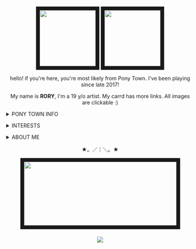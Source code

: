 <p align="center">
<a title="CHELSEA'S TOYHOUSE" href=https://toyhou.se/15550084.chelsea><img src="https://file.garden/Zdu77rwq23DtX9qX/pony-town-really%20weird%20cat-boop-blinking-padded-4x%20(2).gif" width="150" height="150" border="10"/ ></a>
<a title="SAWYER'S TOYHOUSE" href=https://toyhou.se/19381992.sawyer><img src="https://file.garden/Zdu77rwq23DtX9qX/pony-town-%F0%9F%8C%A0%20af_%20nojoki-boop-blinking-padded-toy104-4x.gif" width="150" height="150" border="10"/ ></a>
</p>
<p align="center">
hello! if you're here, you're most likely from Pony Town. I've been playing since late 2017!
<p align="center">
My name is <b>RORY</b>, I'm a 19 y/o artist.
My carrd has more links. All images are clickable :)
</p>

<p align="center"><details>
  <summary><b></b>PONY TOWN INFO</b></summary>
  <p>I'm usually with friends on PT, or with the Dungeon Meshi fandom on 18+, who happen to overlap basically 100%. I'm open to making new friends, so feel free to pester me! I recognize people usually by whatever pony I met them as first, so forgive me if I'm blind as hell.</p>
  <p>I try to be as friendly as possible and talk to whoever I find interesting! I tend to talk to a lot of people on there now, so keeping up with multiple conversations at once has become very hard. I don't mean to ignore anyone :') I also sit off-tab often. Not sure why, if I'm being honest.</p>
 <p>I don't really have a BYI or DNI thing other people have. As long as you're respectful I don't have an issue with you. It feels almost crazy to say this for a game bio, but I hold very progressive beliefs, so if that's something you're against, I guess it just isn't meant to be 😅. I do have to say I am strictly <b>against</b> proship/profiction and the likes, since that seems to be all too common for some reason and I'd rather just let it be known immediately LOL . I'm all for heavy topics in stories <b>done well</b>, but the types of people who use the second label are usually <i>not</i> that. I don't want to gamble on if someone I had been talking to is <b>cool with</b> pedophilia/incest/etc on the low or simply believes that creatives should have freedom to talk about deep/taboo topics. I'm not one for online discourse, though, and I will just block you if I have a problem. I advise you to do the same.<p>
  <p>On a similar note, although I'm 19, I will try to steer away from any NSFW related topics. I'm okay with one-off jokes and talking surface level of things, but otherwise, I will just not engage in it if it continues. If you're a friend over 18 reading this, that doesn't apply, go ahead and be freaks. Anyway, I don't mean to be a priss, it's just not something I necessarily like to talk about with people I don't know well/strangers. I won't hide or block for that unless it keeps being targetted towards me or a friend who dislikes it.</p>
  <p>Either way, I am not one to make a big deal of something, and writing this out has made me feel very online! I don't know how to feel about that! Please just be normal!</p>
<center></details></center>
<p align="center">

<p align="center"><details>
<summary>INTERESTS</summary>
  <p>I'm only going to list main/favorite interests because otherwise this section would be very long wahaha</p>
  <p><b>GENERAL:</b> art, ocs, circus works, commedia del'arte, clowns, retro/70's things, music, animation/animated movies</p>
  <p><b>MUSIC:</b> car seat headrest, scissor sisters, modest mouse, forgive durden, david bowie, the antlers, the garden, abba, billy joel</p>
  <p><b>MANGA/ANIME:</b> witch hat atelier, dungeon meshi, d.gray-man, fullmetal alchemist: brotherhood, houseki no kuni, vinland saga, to your eternity, tokyo ghoul, the promised neverland</p>
  <p><b>SHOWS:</b> the bear, the boys, the handmaid's tale, infinity train, the midnight gospel, invincible, smiling friends</p>
  <p>Media has increasingly become more expensive and backed by people with corrupt morals. Piracy is your friend, and as the <a href="https://twitter.com/HakitaDev/status/1797245014268891236">creator of Ultrakill has said</a>; culture shouldn't exist just for those who can afford it. Support those who deserve it, but remember that not everything/everyone is completely perfect. Searching for that will exhaust you, and it's okay to enjoy things with a critical eye.</p>
</details>
</p>

<p align="center"><details>
<summary>ABOUT ME</summary>
  <p>I'd like to think I'm an open book when it comes to learning about me through general chat, but auhhh I'm not too interesting</p>
  <p>  I'm physically disabled, having scoliosis and joint related issues. Myself and others suspect I may have hEDS, (<a href="https://www.ehlers-danlos.org/what-is-eds/information-on-eds/hypermobile-eds-and-hypermobility-spectrum-disorders/">hypermobile ehlers-danlos syndrome</a>) but the process to get that diagnosed is tedious and often overlooked in general checkups. Because of this, I have chronic pain and I can't stand for long, which is why I'm online often :) It usually doesn't show through online talks, but I ask of you to be patient with me if I do not respond in my usual tone. It is aggravating when your body doesn't work the way you'd like it to, unfortunately. Being open about it means a lot to me, and I'd love to talk to other disabled people on PT if it ever comes up!</p>
<p>  I am also autistic with inattentive-ADHD, I don't think I have to say much about that now that both of those are more well known. If you're curious, scoliosis and hEDS are comorbid with the two of them. To note, I do not need tone-tags, so please don't worry about using them unless you personally prefer to use them. If I'm confused, I'll just ask!</p>
  <p>  Art in every form has been a special interest of mine since I was small, and is generally all I talk about. I currently use Clip Studio and the <a href="https://www.xp-pen.com/store/buy/artist-12.html?gad_source=1&gclid=CjwKCAjwnK60BhA9EiwAmpHZwxfurUXNpseQRbPNJEdKqw78qHP35xUH2TQ2Y_bHrsw6hAwDSNgjaBoCKYgQAvD_BwE">XP Pen Artist 12 tablet</a>, which I would recommend 100% if you're looking for a "cheap" display tablet. I've been doing digital art for about 10 years now, but only 7 with a tablet. I started off with Animal Jam painting studio, then to MS paint MLP bases wahahaaha,, As for art today, I'm most active on Instagram, and sometimes Twitter, which are linked to this Github.</p>
  <p>I identify as queer, but the simplest labels I can put myself under are aroace and genderfluid. I'd like you to remember that both of these labels are under a spectrum, and what may be true for one person will not be for the next. People are fluid, and what doesn't make sense for you could be exactly what describes another. Be gentle with your fellow queer people, we are not each other's enemy.</p>
  <p>As for that, I'm not sure what else to say, really! I think it is best to be empathetic and real with yourself and those around you, <i>especially</i> now that access to the internet has desensitized people and frankly made them mean. If you happened to read this far, I hope you stay soft.</p>
  </details></p>
  <p align="center">★。／｜＼。★</p>
  <p align="center">
  <a title="PLAYLIST ! my art <3" href=https://open.spotify.com/playlist/3h8wqFAn7IkuQ3TLy4PjO2?si=f2c06614411148b0><img src="https://file.garden/Zdu77rwq23DtX9qX/more3.png" width="409" height="171" border="10"></a>
  </p>
<h5 align="center">
 
![](https://komarev.com/ghpvc/?username=no-jokie&color=red)

</h5>


